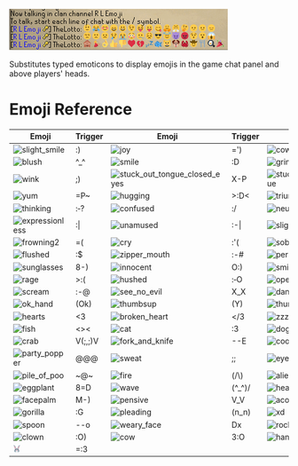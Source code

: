 ![Emojis displaying in the game chat panel](img/emojis/emojis_example.png)

Substitutes typed emoticons to display emojis in the game chat panel and above players' heads.

# Emoji Reference

| Emoji | Trigger | Emoji | Trigger | Emoji | Trigger |
| ------------- | ------------- | ------------- | ------------- | ------------- | ------------- |
| ![slight_smile] | :) | ![joy] | =') | ![cowboy] | 3:) |
| ![blush] | ^\_^ | ![smile] | :D | ![grinning] | =D |
| ![wink] | ;) | ![stuck_out_tongue_closed_eyes] | X-P | ![stuck_out_tongue] | :P |
| ![yum] | =P~ | ![hugging] | >:D< | ![triumph] | :> |
| ![thinking] | :‑? | ![confused] | :/ | ![neutral_face] | =\| |
| ![expressionless] | :\| | ![unamused] | :-\| | ![slight_frown] | :( |
| ![frowning2] | =( | ![cry] | :'( | ![sob] | :\_(  |
| ![flushed] | :$ | ![zipper_mouth] | :-# | ![persevere] | >_< |
| ![sunglasses] | 8-) | ![innocent] | O:) | ![smiling_imp] | >:) |
| ![rage] | >:( | ![hushed] | :‑O | ![open_mouth] | :O |
| ![scream] | :-@ | ![see_no_evil] | X_X | ![dancer] | \\:D/ |
| ![ok_hand] | (Ok) | ![thumbsup] | (Y) | ![thumbsdown] | (N) |
| ![hearts] | <3 | ![broken_heart] | </3 | ![zzz] | Zzz |
| ![fish] | <>< | ![cat] | :3 | ![dog] | =3 |
| ![crab] | V(;,;)V | ![fork_and_knife] | --E | ![cooking] | --(o) |
| ![party_popper] | @@@ | ![sweat] | ;; | ![eyes] | O.O |
| ![pile_of_poo] | \~@\~ | ![fire] |(/\\) | ![alien] | (@.@) |
| ![eggplant] | 8=D | ![wave] | (^_^)/ | ![heart_eyes] | (\*.\*) |
| ![facepalm] | M-) |![pensive] | V_V | ![acorn] | <D~ | 
| ![gorilla] | :G | ![pleading] | (n_n) | ![xd] | Xd |
| ![spoon] | --o | ![weary_face] | Dx | ![rocketship] | >==> |
| ![clown] | :O) | ![cow] | 3:O | ![handshake] | (=) |
| ![rabbit]| =:3 |||||

[slight_smile]:https://github.com/runelite/runelite/raw/master/runelite-client/src/main/resources/net/runelite/client/plugins/emojis/slight_smile.png "Slight Smile"
[joy]:https://github.com/runelite/runelite/raw/master/runelite-client/src/main/resources/net/runelite/client/plugins/emojis/joy.png "Joy"
[cowboy]:https://github.com/runelite/runelite/raw/master/runelite-client/src/main/resources/net/runelite/client/plugins/emojis/cowboy.png "Cowboy"
[blush]:https://github.com/runelite/runelite/raw/master/runelite-client/src/main/resources/net/runelite/client/plugins/emojis/blush.png "Blushing"
[smile]:https://github.com/runelite/runelite/raw/master/runelite-client/src/main/resources/net/runelite/client/plugins/emojis/smile.png "Smiling"
[grinning]:https://github.com/runelite/runelite/raw/master/runelite-client/src/main/resources/net/runelite/client/plugins/emojis/grinning.png "Grinning"
[wink]:https://github.com/runelite/runelite/raw/master/runelite-client/src/main/resources/net/runelite/client/plugins/emojis/wink.png "Winking"
[stuck_out_tongue_closed_eyes]:https://github.com/runelite/runelite/raw/master/runelite-client/src/main/resources/net/runelite/client/plugins/emojis/stuck_out_tongue_closed_eyes.png "Stuck-out Tongue (Closed Eyes)"
[stuck_out_tongue]:https://github.com/runelite/runelite/raw/master/runelite-client/src/main/resources/net/runelite/client/plugins/emojis/stuck_out_tongue.png "Stuck-out Tongue"
[yum]:https://github.com/runelite/runelite/raw/master/runelite-client/src/main/resources/net/runelite/client/plugins/emojis/yum.png "Yum"
[hugging]:https://github.com/runelite/runelite/raw/master/runelite-client/src/main/resources/net/runelite/client/plugins/emojis/hugging.png "Hugging"
[triumph]:https://github.com/runelite/runelite/raw/master/runelite-client/src/main/resources/net/runelite/client/plugins/emojis/triumph.png "Triumphant"
[thinking]:https://github.com/runelite/runelite/raw/master/runelite-client/src/main/resources/net/runelite/client/plugins/emojis/thinking.png "Thinking"
[confused]:https://github.com/runelite/runelite/raw/master/runelite-client/src/main/resources/net/runelite/client/plugins/emojis/confused.png "Confused"
[neutral_face]:https://github.com/runelite/runelite/raw/master/runelite-client/src/main/resources/net/runelite/client/plugins/emojis/neutral_face.png "Neutral Face"
[expressionless]:https://github.com/runelite/runelite/raw/master/runelite-client/src/main/resources/net/runelite/client/plugins/emojis/expressionless.png "Expressionless"
[unamused]:https://github.com/runelite/runelite/raw/master/runelite-client/src/main/resources/net/runelite/client/plugins/emojis/unamused.png "Unamused"
[slight_frown]:https://github.com/runelite/runelite/raw/master/runelite-client/src/main/resources/net/runelite/client/plugins/emojis/slight_frown.png "Slight Frown"
[frowning2]:https://github.com/runelite/runelite/raw/master/runelite-client/src/main/resources/net/runelite/client/plugins/emojis/frowning2.png "Frowning"
[cry]:https://github.com/runelite/runelite/raw/master/runelite-client/src/main/resources/net/runelite/client/plugins/emojis/cry.png "Crying"
[sob]:https://github.com/runelite/runelite/raw/master/runelite-client/src/main/resources/net/runelite/client/plugins/emojis/sob.png "Sobbing"
[flushed]:https://github.com/runelite/runelite/raw/master/runelite-client/src/main/resources/net/runelite/client/plugins/emojis/flushed.png "Flushed"
[zipper_mouth]:https://github.com/runelite/runelite/raw/master/runelite-client/src/main/resources/net/runelite/client/plugins/emojis/zipper_mouth.png "Zipper Mouth"
[persevere]:https://github.com/runelite/runelite/raw/master/runelite-client/src/main/resources/net/runelite/client/plugins/emojis/persevere.png "Persevering"
[sunglasses]:https://github.com/runelite/runelite/raw/master/runelite-client/src/main/resources/net/runelite/client/plugins/emojis/sunglasses.png "Sunglasses"
[innocent]:https://github.com/runelite/runelite/raw/master/runelite-client/src/main/resources/net/runelite/client/plugins/emojis/innocent.png "Innocent"
[smiling_imp]:https://github.com/runelite/runelite/raw/master/runelite-client/src/main/resources/net/runelite/client/plugins/emojis/smiling_imp.png "Smiling Imp"
[rage]:https://github.com/runelite/runelite/raw/master/runelite-client/src/main/resources/net/runelite/client/plugins/emojis/rage.png "Raging"
[hushed]:https://github.com/runelite/runelite/raw/master/runelite-client/src/main/resources/net/runelite/client/plugins/emojis/hushed.png "Hushed"
[open_mouth]:https://github.com/runelite/runelite/raw/master/runelite-client/src/main/resources/net/runelite/client/plugins/emojis/open_mouth.png "Open Mouth"
[scream]:https://github.com/runelite/runelite/raw/master/runelite-client/src/main/resources/net/runelite/client/plugins/emojis/scream.png "Screaming"
[see_no_evil]:https://github.com/runelite/runelite/raw/master/runelite-client/src/main/resources/net/runelite/client/plugins/emojis/see_no_evil.png "See No Evil"
[dancer]:https://github.com/runelite/runelite/raw/master/runelite-client/src/main/resources/net/runelite/client/plugins/emojis/dancer.png "Dancer"
[ok_hand]:https://github.com/runelite/runelite/raw/master/runelite-client/src/main/resources/net/runelite/client/plugins/emojis/ok_hand.png "Ok Hand"
[thumbsup]:https://github.com/runelite/runelite/raw/master/runelite-client/src/main/resources/net/runelite/client/plugins/emojis/thumbsup.png "Thumbs Up"
[thumbsdown]:https://github.com/runelite/runelite/raw/master/runelite-client/src/main/resources/net/runelite/client/plugins/emojis/thumbsdown.png "Thumbs Down"
[hearts]:https://github.com/runelite/runelite/raw/master/runelite-client/src/main/resources/net/runelite/client/plugins/emojis/hearts.png "Heart"
[broken_heart]:https://github.com/runelite/runelite/raw/master/runelite-client/src/main/resources/net/runelite/client/plugins/emojis/broken_heart.png "Broken Heart"
[zzz]:https://github.com/runelite/runelite/raw/master/runelite-client/src/main/resources/net/runelite/client/plugins/emojis/zzz.png "ZZZ"
[fish]:https://github.com/runelite/runelite/raw/master/runelite-client/src/main/resources/net/runelite/client/plugins/emojis/fish.png "Fish"
[cat]:https://github.com/runelite/runelite/raw/master/runelite-client/src/main/resources/net/runelite/client/plugins/emojis/cat.png "Cat"
[dog]:https://github.com/runelite/runelite/raw/master/runelite-client/src/main/resources/net/runelite/client/plugins/emojis/dog.png "Dog"
[crab]:https://github.com/runelite/runelite/raw/master/runelite-client/src/main/resources/net/runelite/client/plugins/emojis/crab.png "Crab ($11)"
[fork_and_knife]:https://github.com/runelite/runelite/raw/master/runelite-client/src/main/resources/net/runelite/client/plugins/emojis/fork_and_knife.png "Fork & Knife"
[cooking]:https://github.com/runelite/runelite/raw/master/runelite-client/src/main/resources/net/runelite/client/plugins/emojis/cooking.png "Cooking"
[party_popper]:https://github.com/runelite/runelite/raw/master/runelite-client/src/main/resources/net/runelite/client/plugins/emojis/party_popper.png "Party Popper"
[sweat]:https://github.com/runelite/runelite/raw/master/runelite-client/src/main/resources/net/runelite/client/plugins/emojis/sweat.png "Sweat"
[eyes]:https://github.com/runelite/runelite/raw/master/runelite-client/src/main/resources/net/runelite/client/plugins/emojis/eyes.png "Eyes"
[pile_of_poo]:https://github.com/runelite/runelite/raw/master/runelite-client/src/main/resources/net/runelite/client/plugins/emojis/pile_of_poo.png "Poop"
[fire]:https://github.com/runelite/runelite/raw/master/runelite-client/src/main/resources/net/runelite/client/plugins/emojis/fire.png "Fire"
[alien]:https://github.com/runelite/runelite/raw/master/runelite-client/src/main/resources/net/runelite/client/plugins/emojis/alien.png "Alien"
[eggplant]:https://github.com/runelite/runelite/raw/master/runelite-client/src/main/resources/net/runelite/client/plugins/emojis/eggplant.png "Eggplant"
[wave]:https://github.com/runelite/runelite/raw/master/runelite-client/src/main/resources/net/runelite/client/plugins/emojis/wave.png "Waving"
[heart_eyes]:https://github.com/runelite/runelite/raw/master/runelite-client/src/main/resources/net/runelite/client/plugins/emojis/heart_eyes.png "Heart Eyes"
[facepalm]:https://github.com/runelite/runelite/raw/master/runelite-client/src/main/resources/net/runelite/client/plugins/emojis/facepalm.png "Facepalm"
[pensive]:https://github.com/runelite/runelite/raw/master/runelite-client/src/main/resources/net/runelite/client/plugins/emojis/pensive.png "Pensive"
[acorn]:https://github.com/runelite/runelite/raw/master/runelite-client/src/main/resources/net/runelite/client/plugins/emojis/acorn.png "Acorn"
[gorilla]:https://github.com/runelite/runelite/raw/master/runelite-client/src/main/resources/net/runelite/client/plugins/emojis/gorilla.png "Gorilla"
[pleading]:https://github.com/runelite/runelite/raw/master/runelite-client/src/main/resources/net/runelite/client/plugins/emojis/pleading.png "Pleading"
[xd]:https://github.com/runelite/runelite/raw/master/runelite-client/src/main/resources/net/runelite/client/plugins/emojis/xd.png "Smiling Face (Open Mouth, Closed Eyes)"
[spoon]:https://github.com/runelite/runelite/raw/master/runelite-client/src/main/resources/net/runelite/client/plugins/emojis/spoon.png "Spoon"
[weary_face]:https://github.com/runelite/runelite/raw/master/runelite-client/src/main/resources/net/runelite/client/plugins/emojis/weary_face.png "Weary Face"
[rocketship]:https://github.com/runelite/runelite/raw/master/runelite-client/src/main/resources/net/runelite/client/plugins/emojis/rocketship.png "Rocketship"
[clown]:https://github.com/runelite/runelite/raw/master/runelite-client/src/main/resources/net/runelite/client/plugins/emojis/clown.png "Clown"
[cow]:https://github.com/runelite/runelite/raw/master/runelite-client/src/main/resources/net/runelite/client/plugins/emojis/cow.png "Cow"
[handshake]:https://github.com/runelite/runelite/raw/master/runelite-client/src/main/resources/net/runelite/client/plugins/emojis/handshake.png "Handshake"
[rabbit]:https://github.com/runelite/runelite/raw/master/runelite-client/src/main/resources/net/runelite/client/plugins/emojis/rabbit.png "Rabbit"
